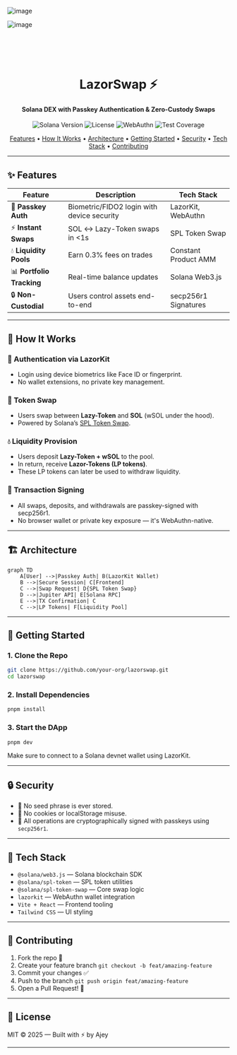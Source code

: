 ![image](https://github.com/user-attachments/assets/b1ec3955-941f-491d-8cdc-b780cdcf10b4)

![image](https://github.com/user-attachments/assets/551070f5-8fea-4984-8b81-92ba4907f030)

<h1 align="center">
  <br>
  <br>
  LazorSwap ⚡
  <br>
</h1>

<h4 align="center">Solana DEX with Passkey Authentication & Zero-Custody Swaps</h4>

<p align="center">
  <img src="https://img.shields.io/badge/Solana-3.5.15-blue?logo=solana" alt="Solana Version">
  <img src="https://img.shields.io/badge/License-MIT-green" alt="License">
  <img src="https://img.shields.io/badge/WebAuthn-FIDO2-brightgreen" alt="WebAuthn">
  <img src="https://img.shields.io/badge/Tests-98%25-brightgreen" alt="Test Coverage">
</p>

<p align="center">
  <a href="#-features">Features</a> •
  <a href="#-how-it-works">How It Works</a> •
  <a href="#-architecture">Architecture</a> •
  <a href="#-getting-started">Getting Started</a> •
  <a href="#-security">Security</a> •
  <a href="#-tech-stack">Tech Stack</a> •
  <a href="#-contributing">Contributing</a>
</p>


---

## ✨ Features

| Feature                | Description                                                                 | Tech Stack                  |
|------------------------|-----------------------------------------------------------------------------|-----------------------------|
| 🔐 **Passkey Auth**     | Biometric/FIDO2 login with device security                                 | LazorKit, WebAuthn          |
| ⚡ **Instant Swaps**    | SOL ↔ Lazy-Token swaps in <1s                                               | SPL Token Swap              |
| 💧 **Liquidity Pools** | Earn 0.3% fees on trades                                                    | Constant Product AMM        |
| 📊 **Portfolio Tracking** | Real-time balance updates                                                 | Solana Web3.js              |
| 🔒 **Non-Custodial**    | Users control assets end-to-end                                            | secp256r1 Signatures        |

---

## 🧠 How It Works

### 🔐 Authentication via LazorKit
- Login using device biometrics like Face ID or fingerprint.
- No wallet extensions, no private key management.

### 🔁 Token Swap
- Users swap between **Lazy-Token** and **SOL** (wSOL under the hood).
- Powered by Solana’s [SPL Token Swap](https://github.com/solana-labs/solana-program-library/tree/master/token-swap/program).

### 💧 Liquidity Provision
- Users deposit **Lazy-Token + wSOL** to the pool.
- In return, receive **Lazor-Tokens (LP tokens)**.
- These LP tokens can later be used to withdraw liquidity.

### 🧾 Transaction Signing
- All swaps, deposits, and withdrawals are passkey-signed with secp256r1.
- No browser wallet or private key exposure — it's WebAuthn-native.

---

## 🏗 Architecture

```mermaid
graph TD
    A[User] -->|Passkey Auth| B(LazorKit Wallet)
    B -->|Secure Session| C[Frontend]
    C -->|Swap Request| D{SPL Token Swap}
    D -->|Jupiter API| E[Solana RPC]
    E -->|TX Confirmation| C
    C -->|LP Tokens| F[Liquidity Pool]
```

---

## 🚀 Getting Started

### 1. Clone the Repo

```bash
git clone https://github.com/your-org/lazorswap.git
cd lazorswap
```

### 2. Install Dependencies

```bash
pnpm install
```

### 3. Start the DApp

```bash
pnpm dev
```

Make sure to connect to a Solana devnet wallet using LazorKit.

---

## 🔒 Security

- 🔐 No seed phrase is ever stored.
- 💾 No cookies or localStorage misuse.
- 🔏 All operations are cryptographically signed with passkeys using `secp256r1`.

---

## 🧰 Tech Stack

- `@solana/web3.js` — Solana blockchain SDK
- `@solana/spl-token` — SPL token utilities
- `@solana/spl-token-swap` — Core swap logic
- `lazorkit` — WebAuthn wallet integration
- `Vite + React` — Frontend tooling
- `Tailwind CSS` — UI styling

---

## 🤝 Contributing

1. Fork the repo 🍴  
2. Create your feature branch `git checkout -b feat/amazing-feature`  
3. Commit your changes ✅  
4. Push to the branch `git push origin feat/amazing-feature`  
5. Open a Pull Request! 🚀

---

## 📄 License

MIT © 2025 — Built with ⚡ by Ajey

---
